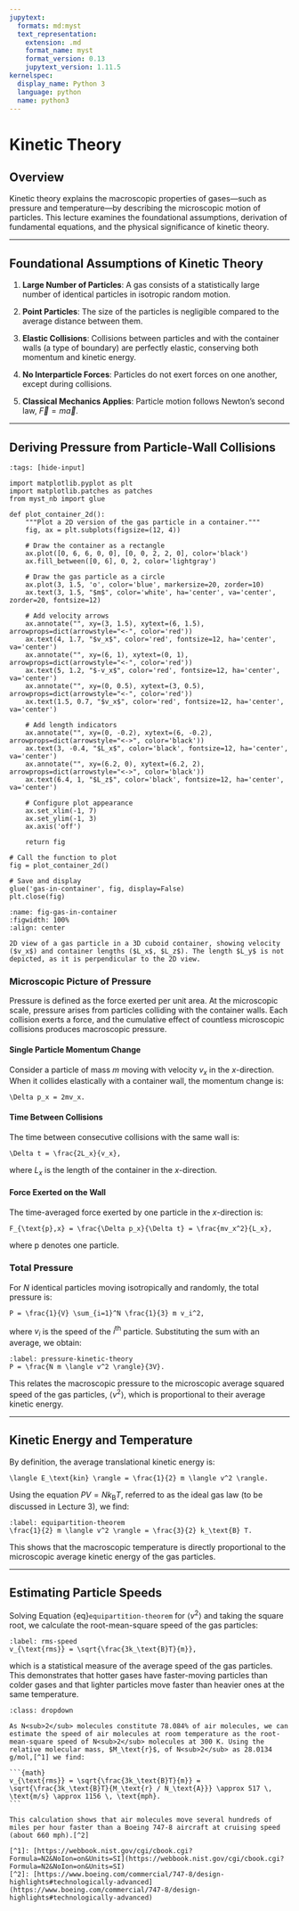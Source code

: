 ```yaml
---
jupytext:
  formats: md:myst
  text_representation:
    extension: .md
    format_name: myst
    format_version: 0.13
    jupytext_version: 1.11.5
kernelspec:
  display_name: Python 3
  language: python
  name: python3
---
```


# Kinetic Theory

## Overview

Kinetic theory explains the macroscopic properties of gases—such as pressure and temperature—by describing the microscopic motion of particles. This lecture examines the foundational assumptions, derivation of fundamental equations, and the physical significance of kinetic theory.

---

## Foundational Assumptions of Kinetic Theory

1. **Large Number of Particles**:
   A gas consists of a statistically large number of identical particles in isotropic random motion.

2. **Point Particles**:
   The size of the particles is negligible compared to the average distance between them.

3. **Elastic Collisions**:
   Collisions between particles and with the container walls (a type of boundary) are perfectly elastic, conserving both momentum and kinetic energy.

4. **No Interparticle Forces**:
   Particles do not exert forces on one another, except during collisions.

5. **Classical Mechanics Applies**:
   Particle motion follows Newton’s second law, $\vec{F} = m \vec{a}$.
   <!-- Particle motion follows Newton’s second law, $\vec{F} = m \vec{a}$, where $\vec{F}$ is the net force on the particle, $m$ is its mass, and $\vec{a}$ is its acceleration. -->

---

## Deriving Pressure from Particle-Wall Collisions

```{code-cell} ipython3
:tags: [hide-input]

import matplotlib.pyplot as plt
import matplotlib.patches as patches
from myst_nb import glue

def plot_container_2d():
    """Plot a 2D version of the gas particle in a container."""
    fig, ax = plt.subplots(figsize=(12, 4))

    # Draw the container as a rectangle
    ax.plot([0, 6, 6, 0, 0], [0, 0, 2, 2, 0], color='black')
    ax.fill_between([0, 6], 0, 2, color='lightgray')

    # Draw the gas particle as a circle
    ax.plot(3, 1.5, 'o', color='blue', markersize=20, zorder=10)
    ax.text(3, 1.5, "$m$", color='white', ha='center', va='center', zorder=20, fontsize=12)

    # Add velocity arrows
    ax.annotate("", xy=(3, 1.5), xytext=(6, 1.5), arrowprops=dict(arrowstyle="<-", color='red'))
    ax.text(4, 1.7, "$v_x$", color='red', fontsize=12, ha='center', va='center')
    ax.annotate("", xy=(6, 1), xytext=(0, 1), arrowprops=dict(arrowstyle="<-", color='red'))
    ax.text(5, 1.2, "$-v_x$", color='red', fontsize=12, ha='center', va='center')
    ax.annotate("", xy=(0, 0.5), xytext=(3, 0.5), arrowprops=dict(arrowstyle="<-", color='red'))
    ax.text(1.5, 0.7, "$v_x$", color='red', fontsize=12, ha='center', va='center')

    # Add length indicators
    ax.annotate("", xy=(0, -0.2), xytext=(6, -0.2), arrowprops=dict(arrowstyle="<->", color='black'))
    ax.text(3, -0.4, "$L_x$", color='black', fontsize=12, ha='center', va='center')
    ax.annotate("", xy=(6.2, 0), xytext=(6.2, 2), arrowprops=dict(arrowstyle="<->", color='black'))
    ax.text(6.4, 1, "$L_z$", color='black', fontsize=12, ha='center', va='center')

    # Configure plot appearance
    ax.set_xlim(-1, 7)
    ax.set_ylim(-1, 3)
    ax.axis('off')

    return fig

# Call the function to plot
fig = plot_container_2d()

# Save and display
glue('gas-in-container', fig, display=False)
plt.close(fig)
```

```{glue:figure} gas-in-container
:name: fig-gas-in-container
:figwidth: 100%
:align: center

2D view of a gas particle in a 3D cuboid container, showing velocity ($v_x$) and container lengths ($L_x$, $L_z$). The length $L_y$ is not depicted, as it is perpendicular to the 2D view.
```

### Microscopic Picture of Pressure

Pressure is defined as the force exerted per unit area. At the microscopic scale, pressure arises from particles colliding with the container walls. Each collision exerts a force, and the cumulative effect of countless microscopic collisions produces macroscopic pressure.

#### Single Particle Momentum Change

Consider a particle of mass $m$ moving with velocity $v_x$ in the $x$-direction. When it collides elastically with a container wall, the momentum change is:

```{math}
\Delta p_x = 2mv_x.
```

#### Time Between Collisions

The time between consecutive collisions with the same wall is:

```{math}
\Delta t = \frac{2L_x}{v_x},
```

where $L_x$ is the length of the container in the $x$-direction.

#### Force Exerted on the Wall

The time-averaged force exerted by one particle in the $x$-direction is:
<!-- Force Exerted Only During Collisions -->

```{math}
F_{\text{p},x} = \frac{\Delta p_x}{\Delta t} = \frac{mv_x^2}{L_x},
```

where $\text{p}$ denotes one particle.

### Total Pressure

For $N$ identical particles moving isotropically and randomly, the total pressure is:

```{math}
P = \frac{1}{V} \sum_{i=1}^N \frac{1}{3} m v_i^2,
```

where $v_i$ is the speed of the $i^{\text{th}}$ particle. Substituting the sum with an average, we obtain:

<!-- ````{important} -->
```{math}
:label: pressure-kinetic-theory
P = \frac{N m \langle v^2 \rangle}{3V}.
```

This relates the macroscopic pressure to the microscopic average squared speed of the gas particles, $\langle v^2 \rangle$, which is proportional to their average kinetic energy.

---

## Kinetic Energy and Temperature

By definition, the average translational kinetic energy is:

```{math}
\langle E_\text{kin} \rangle = \frac{1}{2} m \langle v^2 \rangle.
```

Using the equation $PV = Nk_\text{B}T$, referred to as the ideal gas law (to be discussed in Lecture 3), we find:

```{math}
:label: equipartition-theorem
\frac{1}{2} m \langle v^2 \rangle = \frac{3}{2} k_\text{B} T.
```

This shows that the macroscopic temperature is directly proportional to the microscopic average kinetic energy of the gas particles.
<!-- Equipartition Theorem -->

---

## Estimating Particle Speeds

Solving Equation {eq}`equipartition-theorem` for $\langle v^2 \rangle$ and taking the square root, we calculate the root-mean-square speed of the gas particles:

```{math}
:label: rms-speed
v_{\text{rms}} = \sqrt{\frac{3k_\text{B}T}{m}},
```

which is a statistical measure of the average speed of the gas particles. This demonstrates that hotter gases have faster-moving particles than colder gases and that lighter particles move faster than heavier ones at the same temperature.

````{admonition} Example: Estimating the Speed of Air Molecules at Room Temperature
:class: dropdown

As N<sub>2</sub> molecules constitute 78.084% of air molecules, we can estimate the speed of air molecules at room temperature as the root-mean-square speed of N<sub>2</sub> molecules at 300 K. Using the relative molecular mass, $M_\text{r}$, of N<sub>2</sub> as 28.0134 g/mol,[^1] we find:

```{math}
v_{\text{rms}} = \sqrt{\frac{3k_\text{B}T}{m}} = \sqrt{\frac{3k_\text{B}T}{M_\text{r} / N_\text{A}}} \approx 517 \, \text{m/s} \approx 1156 \, \text{mph}.
```

This calculation shows that air molecules move several hundreds of miles per hour faster than a Boeing 747-8 aircraft at cruising speed (about 660 mph).[^2]

[^1]: [https://webbook.nist.gov/cgi/cbook.cgi?Formula=N2&NoIon=on&Units=SI](https://webbook.nist.gov/cgi/cbook.cgi?Formula=N2&NoIon=on&Units=SI)
[^2]: [https://www.boeing.com/commercial/747-8/design-highlights#technologically-advanced](https://www.boeing.com/commercial/747-8/design-highlights#technologically-advanced)
````

<!-- Just note that N<sub>2</sub> is actually *diatomic*. Strictly speaking, the factor of 3 in the RMS formula comes from *translational* degrees of freedom only; it remains valid for *translational speed*.  Diatomic gases do have rotational (and possibly vibrational) modes, but that mainly affects *internal* energy—translation is still 3D motion. -->

